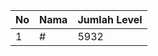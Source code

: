 | No | Nama            | Jumlah Level |
|----|-----------------|--------------|
| 1  | #    |    5932        |
